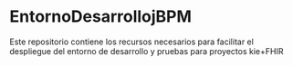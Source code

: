 # EntornoDesarrollojBPM
Este repositorio contiene los recursos necesarios para facilitar el despliegue del entorno de desarrollo y pruebas para proyectos kie+FHIR
